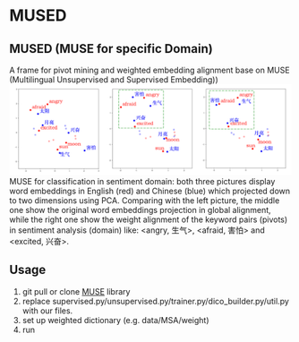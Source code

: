 # MUSED
## MUSED (MUSE for specific Domain)
A frame for pivot mining and weighted embedding alignment base on MUSE (Multilingual Unsupervised and Supervised Embedding))
![](./mused.png)
MUSE for classification in sentiment domain: both three pictures display word embeddings in English (red) and Chinese (blue) which projected down to two dimensions using PCA. Comparing with the left picture, the middle one show the original word embeddings projection in global alignment, while the right one show the weight alignment of the keyword pairs (pivots) in sentiment analysis (domain) like: <angry, 生气>, <afraid, 害怕> and <excited, 兴奋>.

## Usage
1. git pull or clone [MUSE](http://pytorch.org/) library
2. replace supervised.py/unsupervised.py/trainer.py/dico_builder.py/util.py with our files.
3. set up weighted dictionary (e.g. data/MSA/weight)
4. run

